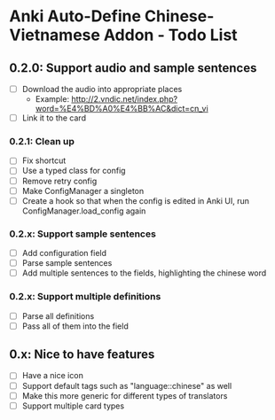 # Anki Auto-Define Chinese-Vietnamese Addon - Todo List

## 0.2.0: Support audio and sample sentences

- [ ] Download the audio into appropriate places
  - Example: http://2.vndic.net/index.php?word=%E4%BD%A0%E4%BB%AC&dict=cn_vi
- [ ] Link it to the card

### 0.2.1: Clean up

- [ ] Fix shortcut
- [ ] Use a typed class for config
- [ ] Remove retry config
- [ ] Make ConfigManager a singleton
- [ ] Create a hook so that when the config is edited in Anki UI, run ConfigManager.load_config again

### 0.2.x: Support sample sentences

- [ ] Add configuration field
- [ ] Parse sample sentences
- [ ] Add multiple sentences to the fields, highlighting the chinese word

### 0.2.x: Support multiple definitions

- [ ] Parse all definitions
- [ ] Pass all of them into the field

## 0.x: Nice to have features

- [ ] Have a nice icon
- [ ] Support default tags such as "language::chinese" as well
- [ ] Make this more generic for different types of translators
- [ ] Support multiple card types
